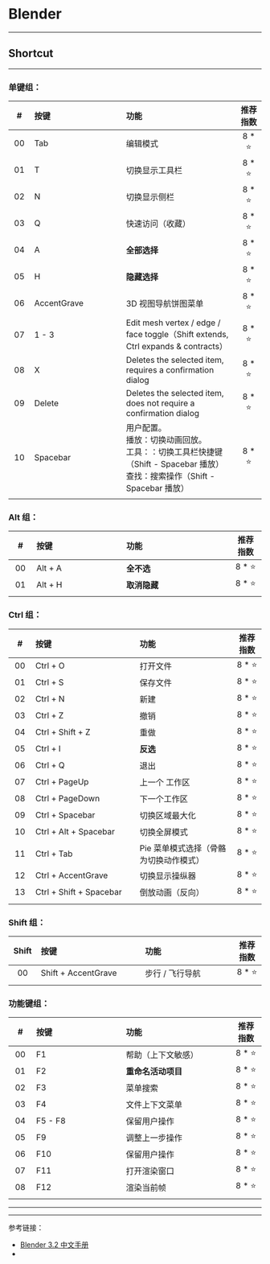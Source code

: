 # Blender

---

## Shortcut

---

### 单键组：

| # | 按键 | 功能 | 推荐指数 |
|:---:|:---|:---|:---:|
| 00 | Tab | 编辑模式 | 8 * ⭐ |
| 01 | T | 切换显示工具栏 | 8 * ⭐ |
| 02 | N | 切换显示侧栏 | 8 * ⭐ |
| 03 | Q | 快速访问（收藏） | 8 * ⭐ |
| 04 | A | **全部选择** | 8 * ⭐ |
| 05 | H | **隐藏选择** | 8 * ⭐ |
| 06 | AccentGrave | 3D 视图导航饼图菜单 | 8 * ⭐ |
| 07 | 1 - 3 | Edit mesh vertex / edge / face toggle（Shift extends, Ctrl expands & contracts） | 8 * ⭐ |
| 08 | X | Deletes the selected item, requires a confirmation dialog | 8 * ⭐ |
| 09 | Delete | Deletes the selected item, does not require a confirmation dialog | 8 * ⭐ |
| 10 | Spacebar |  用户配置。<br>播放：切换动画回放。<br>工具：：切换工具栏快捷键（Shift - Spacebar 播放）<br>查找：搜索操作（Shift - Spacebar 播放）<br> | 8 * ⭐ |
|<img width=50px/>|<img width=400px/>|<img width=500px/>|<img width=100px/>|

### Alt 组：

| # | 按键 | 功能 | 推荐指数 |
|:---:|:---|:---|:---:|
| 00 | Alt + A | **全不选** | 8 * ⭐ |
| 01 | Alt + H | **取消隐藏** | 8 * ⭐ |
|<img width=50px/>|<img width=400px/>|<img width=500px/>|<img width=100px/>|

### Ctrl 组：

| # | 按键 | 功能 | 推荐指数 |
|:---:|:---|:---|:---:|
| 00 | Ctrl + O | 打开文件 | 8 * ⭐ |
| 01 | Ctrl + S | 保存文件 | 8 * ⭐ |
| 02 | Ctrl + N | 新建 | 8 * ⭐ |
| 03 | Ctrl + Z | 撤销 | 8 * ⭐ |
| 04 | Ctrl + Shift + Z | 重做 | 8 * ⭐ |
| 05 | Ctrl + I | **反选** | 8 * ⭐ |
| 06 | Ctrl + Q | 退出 | 8 * ⭐ |
| 07 | Ctrl + PageUp  | 上一个 工作区 | 8 * ⭐ |
| 08 | Ctrl + PageDown | 下一个工作区 | 8 * ⭐ |
| 09 | Ctrl + Spacebar | 切换区域最大化 | 8 * ⭐ |
| 10 | Ctrl + Alt + Spacebar | 切换全屏模式 | 8 * ⭐ |
| 11 | Ctrl + Tab | Pie 菜单模式选择（骨骼为切换动作模式） | 8 * ⭐ |
| 12 | Ctrl + AccentGrave | 切换显示操纵器 | 8 * ⭐ |
| 13 | Ctrl + Shift + Spacebar | 倒放动画（反向） | 8 * ⭐ |
|<img width=50px/>|<img width=400px/>|<img width=500px/>|<img width=100px/>|

### Shift 组：

| Shift | 按键 | 功能 | 推荐指数 |
|:---:|:---|:---|:---:|
| 00 | Shift + AccentGrave | 步行 / 飞行导航 | 8 * ⭐ |
|<img width=50px/>|<img width=400px/>|<img width=500px/>|<img width=100px/>|

### 功能键组：

| # | 按键 | 功能 | 推荐指数 |
|:---:|:---|:---|:---:|
| 00 | F1 | 帮助（上下文敏感） | 8 * ⭐ |
| 01 | F2 | **重命名活动项目** | 8 * ⭐ |
| 02 | F3 | 菜单搜索 | 8 * ⭐ |
| 03 | F4 | 文件上下文菜单 | 8 * ⭐ |
| 04 | F5 - F8 | 保留用户操作 | 8 * ⭐ |
| 05 | F9 | 调整上一步操作 | 8 * ⭐ |
| 06 | F10 | 保留用户操作 | 8 * ⭐ |
| 07 | F11 | 打开渲染窗口 | 8 * ⭐ |
| 08 | F12 | 渲染当前帧 | 8 * ⭐ |
|<img width=50px/>|<img width=400px/>|<img width=500px/>|<img width=100px/>|

---







---


参考链接：

- [Blender 3.2 中文手册](https://docs.blender.org/manual/zh-hans/dev/interface/keymap/blender_default.html)
- []()


